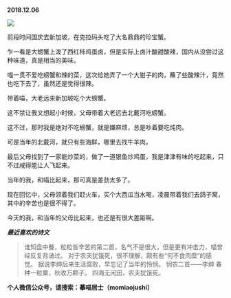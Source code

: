 
          
            
**2018.12.06**



![](//upload-images.jianshu.io/upload_images/51001-c1eccb3015531aa7.jpg)




前段时间国庆去新加坡，在克拉码头吃了大名鼎鼎的珍宝蟹。

乍一看是大螃蟹上泼了西红柿鸡蛋卤，但是实际上卤汁酸甜酸辣，国内从没尝过这种味道，真是相当的美味。

喵一贯不爱吃螃蟹和辣的菜，这次给她弄了一个大钳子的肉，蘸了些酸辣汁，竟然也吃下去了，虽然还是觉得很辣。

带着喵，大老远来新加坡吃个大螃蟹。

这不禁让我又想起小时候，父母带着大老远去北戴河吃螃蟹。

这不过，那时我是绝对不吃螃蟹，就是嫌麻烦，总是吵着要吃炖肉。

可是当年的北戴河，就只有些海鲜，哪里去找牛羊肉。

最后父母找到了一家能炒菜的，做了一道银鱼炒鸡蛋，我是津津有味的吃起来，只不过咸得能让人飞起来。

当年的我，和喵比起来，那可真是差劲太多了。

现在回忆中，父母领着我们赶火车，买个大西瓜当水喝，凌晨带着我们去鸽子窝，其中的辛苦也是很不得了。

今天的我，和当年的父母比起来，也还是有很大差距啊。


***最近喜欢的诗文***
>谁知盘中餐，粒粒皆辛苦的第二首，名气不是很大，但是更有冲击力，喵曾经反复背诵过。
对于农夫犹饿死，很不理解，颇有些“何不食肉糜”的感觉。
据说李绅后来生活腐败，早忘记了当年的怜悯。
悯农二首——李绅
春种一粒粟，秋收万颗子。
四海无闲田，农夫犹饿死。




**个人微信公众号，请搜索：摹喵居士（momiaojushi）**

          
        